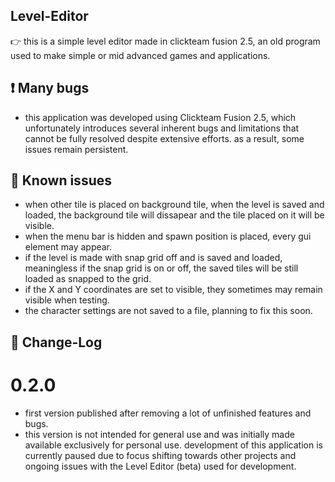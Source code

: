 ## Level-Editor
👉 this is a simple level editor made in clickteam fusion 2.5, an old program used to make simple or mid advanced games and applications.

## ❗ Many bugs
- this application was developed using Clickteam Fusion 2.5, which unfortunately introduces several inherent bugs and limitations that cannot be fully resolved despite extensive efforts. as a result, some issues remain persistent.

## 💢 Known issues
- when other tile is placed on background tile, when the level is saved and loaded, the background tile will dissapear and the tile placed on it will be visible.
- when the menu bar is hidden and spawn position is placed, every gui element may appear.
- if the level is made with snap grid off and is saved and loaded, meaningless if the snap grid is on or off, the saved tiles will be still loaded as snapped to the grid.
- if the X and Y coordinates are set to visible, they sometimes may remain visible when testing.
- the character settings are not saved to a file, planning to fix this soon.

## 📜 Change-Log
# 0.2.0
- first version published after removing a lot of unfinished features and bugs.
- this version is not intended for general use and was initially made available exclusively for personal use. development of this application is currently paused due to focus shifting towards other projects and ongoing issues with the Level Editor (beta) used for development.

